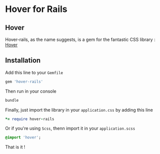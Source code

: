 # Hover for Rails

## Hover

Hover-rails, as the name suggests, is a gem for the fantastic CSS library :  [Hover](https://github.com/IanLunn/Hover)  


## Installation 

Add this line to your `Gemfile`

```ruby
gem 'hover-rails'
```

Then run in your console

```ruby
bundle
```

Finally, just import the library in your `application.css` by adding this line 

```ruby
*= require hover-rails
```

Or if you're using `Scss`, thenn import it in your `application.scss`

```sass
@import 'hover';
```

That is it ! 



